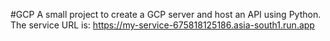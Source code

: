#GCP
A small project to create a GCP server and host an API using Python.
The service URL is: https://my-service-675818125186.asia-south1.run.app
